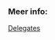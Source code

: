 


### Meer info:
[Delegates](https://learn.microsoft.com/en-us/dotnet/csharp/programming-guide/delegates/)